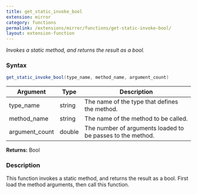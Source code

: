 ```yaml
---
title: get_static_invoke_bool
extension: mirror
category: functions
permalink: /extensions/mirror/functions/get-static-invoke-bool/
layout: extension-function
---
```


_Invokes a static method, and returns the result as a bool._

### Syntax ###
```cs
get_static_invoke_bool(type_name, method_name, argument_count)
```

| Argument | Type | Description |
| --- | --- | --- |
| type_name | string | The name of the type that defines the method. |
| method_name | string | The name of the method to be called. |
| argument_count | double | The number of arguments loaded to be passes to the method. |

**Returns:** Bool

### Description

This function invokes a static method, and returns the result as a bool. First load the method arguments, then call this function. 

